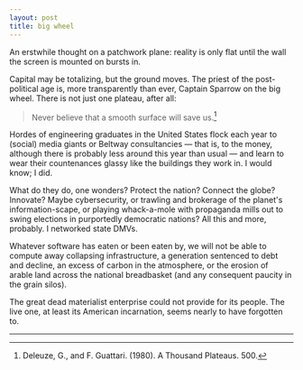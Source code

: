 ```yaml
---
layout: post
title: big wheel
---
```


An erstwhile thought on a patchwork plane: reality is only flat until the wall the screen is mounted on bursts in.

Capital may be totalizing, but the ground moves. The priest of the post-political age is, more transparently than ever, Captain Sparrow on the big wheel. There is not just one plateau, after all:

> Never believe that a smooth surface will save us.[^1]

Hordes of engineering graduates in the United States flock each year to (social) media giants or Beltway consultancies &mdash; that is, to the money, although there is probably less around this year than usual &mdash; and learn to wear their countenances glassy like the buildings they work in. I would know; I did.

What do they do, one wonders? Protect the nation? Connect the globe? Innovate? Maybe cybersecurity, or trawling and brokerage of the planet's information-scape, or playing whack-a-mole with propaganda mills out to swing elections in purportedly democratic nations? All this and more, probably. I networked state DMVs.

Whatever software has eaten or been eaten by, we will not be able to compute away collapsing infrastructure, a generation sentenced to debt and decline, an excess of carbon in the atmosphere, or the erosion of arable land across the national breadbasket (and any consequent paucity in the grain silos).

The great dead materialist enterprise could not provide for its people. The live one, at least its American incarnation, seems nearly to have forgotten to.

---

[^1]: Deleuze, G., and F. Guattari. (1980). A Thousand Plateaus. 500.
